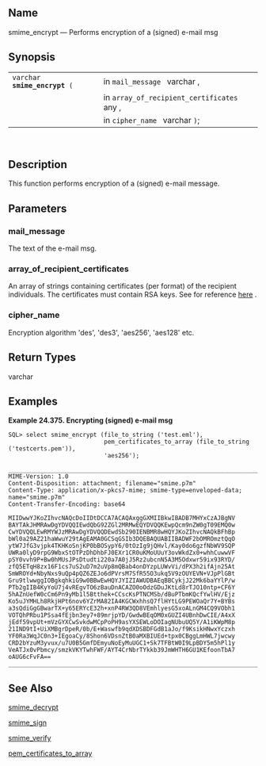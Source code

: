 <div id="fn_smime_encrypt" class="refentry">

<div class="titlepage">

</div>

<div class="refnamediv">

## Name

smime_encrypt — Performs encryption of a (signed) e-mail msg

</div>

<div class="refsynopsisdiv">

## Synopsis

<div id="fsyn_smime_encrypt" class="funcsynopsis">

|                                   |                                             |
|-----------------------------------|---------------------------------------------|
| `varchar `**`smime_encrypt`**` (` | in `mail_message ` varchar ,                |
|                                   | in `array_of_recipient_certificates ` any , |
|                                   | in `cipher_name ` varchar `)`;              |

<div class="funcprototype-spacer">

 

</div>

</div>

</div>

<div id="desc_smime_encrypt" class="refsect1">

## Description

This function performs encryption of a (signed) e-mail message.

</div>

<div id="params_smime_encrypt" class="refsect1">

## Parameters

<div id="id110208" class="refsect2">

### mail_message

The text of the e-mail msg.

</div>

<div id="id110211" class="refsect2">

### array_of_recipient_certificates

An array of strings containing certificates (per format) of the
recipient individuals. The certificates must contain RSA keys. See for
reference
<a href="http://www.openssl.org/docs/crypto/PKCS7_encrypt.html"
class="ulink" target="_top">here</a> .

</div>

<div id="id110215" class="refsect2">

### cipher_name

Encryption algorithm 'des', 'des3', 'aes256', 'aes128' etc.

</div>

</div>

<div id="ret_smime_encrypt" class="refsect1">

## Return Types

varchar

</div>

<div id="examples_smime_encrypt" class="refsect1">

## Examples

<div id="ex_smime_encrypt" class="example">

**Example 24.375. Encrypting (signed) e-mail msg**

<div class="example-contents">

``` programlisting
SQL> select smime_encrypt (file_to_string ('test.eml'), 
                           pem_certificates_to_array (file_to_string ('testcerts.pem')), 
                           'aes256');

_______________________________________________________________________________
MIME-Version: 1.0
Content-Disposition: attachment; filename="smime.p7m"
Content-Type: application/x-pkcs7-mime; smime-type=enveloped-data; name="smime.p7m"
Content-Transfer-Encoding: base64

MIIDwwYJKoZIhvcNAQcDoIIDtDCCA7ACAQAxggGXMIIBkwIBADB7MHYxCzAJBgNV
BAYTAkJHMRAwDgYDVQQIEwdQbG92ZGl2MRMwEQYDVQQKEwpQcm9nZW0gT09EMQ0w
CwYDVQQLEwRMYWJzMRAwDgYDVQQDEwdSb290IENBMR8wHQYJKoZIhvcNAQkBFhBp
bWl0a29AZ21haWwuY29tAgEAMA0GCSqGSIb3DQEBAQUABIIBADWF2bOMROmztQqO
ytW7JfG3vjpk4TKHKoSnjKP0bBOSypY6/0tOzIg9jQHvl/Kay0do6gzfNbWV9SQP
UWRa0lyD9rpG9WbxStOTPzDhDhbFJ0EXr1CR0uKMoUUuY3ovWkdZx0+whhCuwwVF
pSY0vvh9P+Bw0hMUsJPsDtudti220a7A0jJ5Rz2ubcnN5A3M5Odxwr59ix93RYD/
zfQ5ETqH8zx16F1cs7uS2uD7m2uVp8mQBab4onDYzpLUWvVi/dPX3h2ifAjn25At
SmWROYd+NbyNxs9uQp4pQZ6ZEJo6dPVrsM7SfR55O3ukq5V9zOUYEVN+VJpPlGBt
Gru9tlwwggIOBgkqhkiG9w0BBwEwHQYJYIZIAWUDBAEqBBCykjJ22Mk6baYYlP/w
PTb2gIIB4KyYoU7j4vREgvTO6zBauDnACAZO0oOdzGDuJKtLd8rTJO10ntp+CF6Y
5hAZnUefW0cCm6Pn9yMb1l5Btthek+CCscKsPTNCMSb/dBuPTbmKQcfYwlHV/Ejz
Ko5uJYMHLh8RkjHPt6nov6YZrMA82IA4KGCWxhhsQ7flHYtLG9PEWOaQr7Y+BYBs
a3sQdiGgGBwarTX+y65ERYcE32h+xnP4RW3QD8VEmhlyesG5xoALnGM4CQ9VObh1
VOTQhPRbu1PSsa4fEjbn3ey7+89mrjpYD/GwdwBEqOM0xGUZI4UBnhDwCIE/A4xX
jEdf59vpUt+mVzGYXCwSvkdwMCpPoPH9asYXSEWLoDOIagNUbuUQ5Y/A1iKWpM8p
21IND9tI+UiXMBgrDpeR/0b/E+Waswfb9qdXDSBDFGdB1aJo/f9KsikHNwxYczxh
YF0Ra3WqJC0n3+IEgoaCy/8Shon6VDsnZtB0aMXBIUEd+tpx0CBggLmHWL7jwcwy
CRD2bYzuM3yvux/u7U0B5GmfDEmyuNoEyMuUGC1+Sk7TFBtW0I9LpBDY5m5hPl1y
VeATJx0vPbmcy/smzkVKYTwhFWF/AYT4CrNbrTYkkb39JmWHTH6GU1KEfoonTbA7
oAUG6cFvFA==
_______________________________________________________________________________
```

</div>

</div>

  

</div>

<div id="seealso_smime_encrypt" class="refsect1">

## See Also

<a href="fn_smime_decrypt.html" class="link"
title="smime_decrypt">smime_decrypt</a>

<a href="fn_smime_sign.html" class="link"
title="smime_sign">smime_sign</a>

<a href="fn_smime_verify.html" class="link"
title="smime_verify">smime_verify</a>

<a href="fn_pem_certificates_to_array.html" class="link"
title="pem_certificates_to_array">pem_certificates_to_array</a>

</div>

</div>
